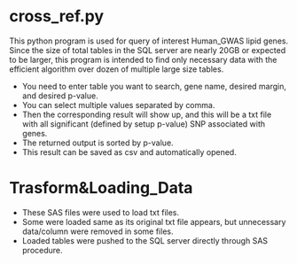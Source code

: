 # cross_ref.py
This python program is used for query of interest Human_GWAS lipid genes. Since the size of total tables in the SQL server are nearly 20GB or expected to be larger, this program is intended to find only necessary data with the efficient algorithm over dozen of multiple large size tables.
* You need to enter table you want to search, gene name, desired margin, and desired p-value.
* You can select multiple values separated by comma.
* Then the corresponding result will show up, and this will be a txt file with all significant (defined by setup p-value) SNP associated with genes.
* The returned output is sorted by p-value.
* This result can be saved as csv and automatically opened.


# Trasform&Loading_Data
* These SAS files were used to load txt files.
* Some were loaded same as its original txt file appears, but unnecessary data/column were removed in some files.
* Loaded tables were pushed to the SQL server directly through SAS procedure.
